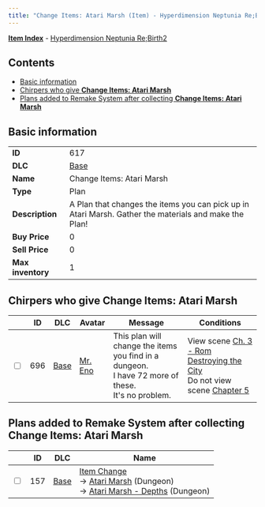 ```yaml
---
title: "Change Items: Atari Marsh (Item) - Hyperdimension Neptunia Re;Birth2"
---
```


[**Item Index**](/neptunia/rb2/item/index.html) - [Hyperdimension Neptunia Re;Birth2](/neptunia/rb2)

## Contents

- [Basic information](#basic-information)
- [Chirpers who give **Change Items: Atari Marsh**](#chirpers-who-give-change-items-atari-marsh)
- [Plans added to Remake System after collecting **Change Items: Atari Marsh**](#plans-added-to-remake-system-after-collecting-change-items-atari-marsh)

## Basic information

|   |   |
| -- | -- |
| **ID** | 617 |
| **DLC** | [Base](/neptunia/rb2/dlc/0-base.html) |
| **Name** | Change Items: Atari Marsh |
| **Type** | Plan |
| **Description** | A Plan that changes the items you can pick up in Atari Marsh. Gather the materials and make the Plan! |
| **Buy Price** | 0 |
| **Sell Price** | 0 |
| **Max inventory** | 1 |

## Chirpers who give **Change Items: Atari Marsh**

|    | ID | DLC | Avatar | Message | Conditions |
| -- | -- | --- | ------ | ------- | ---------- |
| <input type="checkbox" id="rb2-chirper-event-0-696" class="trackbox" /> | 696 | [Base](/neptunia/rb2/dlc/0-base.html) | [Mr. Eno](/neptunia/rb2/avatar/0-115-mr-eno.html) | This plan will change the items you find in a dungeon.<br />I have 72 more of these.<br />It's no problem. | View scene [Ch. 3 - Rom Destroying the City](/neptunia/rb2/scene/0-264-ch-3-rom-destroying-the-city.html)<br />Do not view scene [Chapter 5](/neptunia/rb2/scene/0-351-chapter-5.html) |

## Plans added to Remake System after collecting **Change Items: Atari Marsh**

|    | ID | DLC | Name |
| -- | -- | --- | ---- |
| <input type="checkbox" id="rb2-remake-0-157" class="trackbox" /> | 157 | [Base](/neptunia/rb2/dlc/0-base.html) | [Item Change](/neptunia/rb2/remake/0-157-item-change.html)<br />→ [Atari Marsh](/neptunia/rb2/dungeon/0-18-atari-marsh.html) (Dungeon)<br />→ [Atari Marsh - Depths](/neptunia/rb2/dungeon/0-19-atari-marsh-depths.html) (Dungeon) |